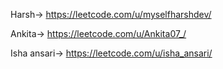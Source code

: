 Harsh->
https://leetcode.com/u/myselfharshdev/

Ankita->
https://leetcode.com/u/Ankita07_/

Isha ansari->
https://leetcode.com/u/isha_ansari/